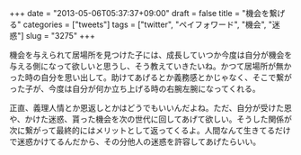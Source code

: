 +++
date = "2013-05-06T05:37:37+09:00"
draft = false
title = "機会を繋げる"
categories = ["tweets"]
tags = ["twitter", "ペイフォワード", "機会", "迷惑"]
slug = "3275"
+++

機会を与えられて居場所を見つけた子には、成長していつか今度は自分が機会を与える側になって欲しいと思うし、そう教えていきたいね。かつて居場所が無かった時の自分を思い出して。助けてあげるとか義務感とかじゃなく、そこで繋がった子が、今度は自分が何か立ち上げる時の右腕左腕になってくれる。

正直、義理人情とか恩返しとかはどうでもいいんだよね。ただ、自分が受けた恩や、かけた迷惑、貰った機会を次の世代に回してあげて欲しい。そうした関係が次に繋がって最終的にはメリットとして返ってくるよ。人間なんて生きてるだけで迷惑かけてるんだから、その分他人の迷惑を許容してあげたらいい。
